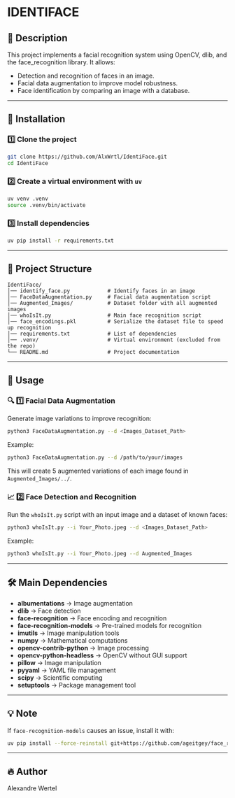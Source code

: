 # IDENTIFACE

## 📌 Description

This project implements a facial recognition system using OpenCV, dlib, and the face_recognition library. It allows:

- Detection and recognition of faces in an image.
- Facial data augmentation to improve model robustness.
- Face identification by comparing an image with a database.

---

## 🚀 Installation

### 1️⃣ Clone the project

```bash
git clone https://github.com/AlxWrtl/IdentiFace.git
cd IdentiFace
```

### 2️⃣ Create a virtual environment with `uv`

```bash
uv venv .venv
source .venv/bin/activate
```

### 3️⃣ Install dependencies

```bash
uv pip install -r requirements.txt
```

---

## 📂 Project Structure

```plaintext
IdentiFace/
│── identify_face.py            # Identify faces in an image
│── FaceDataAugmentation.py     # Facial data augmentation script
│── Augmented_Images/           # Dataset folder with all augmented images
│── whoIsIt.py                  # Main face recognition script
│── face_encodings.pkl          # Serialize the dataset file to speed up recognition
│── requirements.txt            # List of dependencies
│── .venv/                      # Virtual environment (excluded from the repo)
└── README.md                   # Project documentation
```

---

## 🎯 Usage

### 🔍 1️⃣  Facial Data Augmentation

Generate image variations to improve recognition:

```bash
python3 FaceDataAugmentation.py --d <Images_Dataset_Path>
```

Example:

```bash
python3 FaceDataAugmentation.py --d /path/to/your/images
```

This will create 5 augmented variations of each image found in `Augmented_Images/../`.

### 📈 2️⃣ Face Detection and Recognition

Run the `whoIsIt.py` script with an input image and a dataset of known faces:

```bash
python3 whoIsIt.py --i Your_Photo.jpeg --d <Images_Dataset_Path>
```

Example:

```bash
python3 whoIsIt.py --i Your_Photo.jpeg --d Augmented_Images
```
---

## 🛠 Main Dependencies

- **albumentations** → Image augmentation
- **dlib** → Face detection
- **face-recognition** → Face encoding and recognition
- **face-recognition-models** → Pre-trained models for recognition
- **imutils** → Image manipulation tools
- **numpy** → Mathematical computations
- **opencv-contrib-python** → Image processing
- **opencv-python-headless** → OpenCV without GUI support
- **pillow** → Image manipulation
- **pyyaml** → YAML file management
- **scipy** → Scientific computing
- **setuptools** → Package management tool

---

## 💡 Note

If `face-recognition-models` causes an issue, install it with:

```bash
uv pip install --force-reinstall git+https://github.com/ageitgey/face_recognition_models
```

---

## 🔥 Author

Alexandre Wertel
